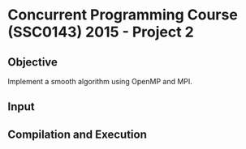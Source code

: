 Concurrent Programming Course (SSC0143) 2015 - Project 2
=========================

Objective
---------

Implement a smooth algorithm using OpenMP and MPI.


Input
-----


Compilation and Execution
---------
